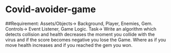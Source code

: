 # Covid-avoider-game

##Requirement:
Assets/Objects-> Background, Player, Enemies, Gem.
Controls-> Event Listener, Game Logic.
Task-> Write an algorithm which detects collision and health decreases the moment you collide with the virus and if the score becomes negative you lose the Game.
Where as if you move health increases and if you reached the gem you won.
